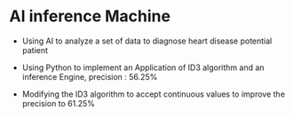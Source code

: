 # AI inference Machine 

- Using AI to analyze a set of data to diagnose heart disease potential patient
- Using Python to implement an Application of ID3 algorithm and an inference Engine,  precision : 56.25%

- Modifying the ID3 algorithm to accept continuous values to improve the precision to 61.25%

